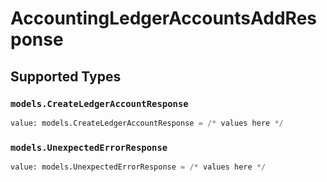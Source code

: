# AccountingLedgerAccountsAddResponse


## Supported Types

### `models.CreateLedgerAccountResponse`

```python
value: models.CreateLedgerAccountResponse = /* values here */
```

### `models.UnexpectedErrorResponse`

```python
value: models.UnexpectedErrorResponse = /* values here */
```

